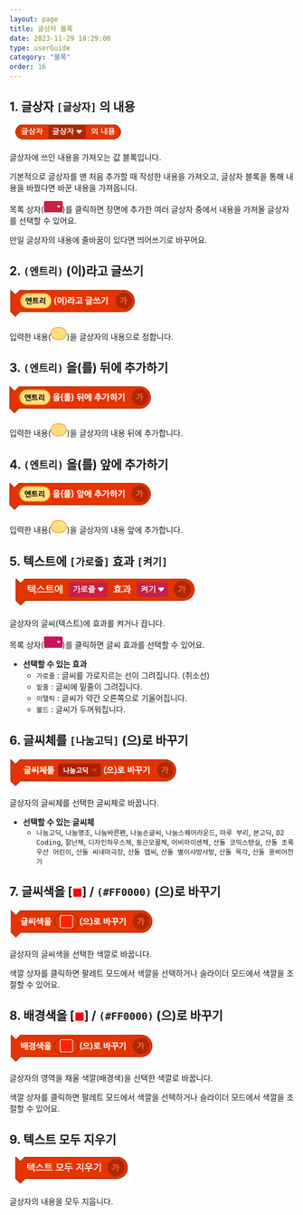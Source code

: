 ```yaml
---
layout: page
title: 글상자 블록
date: 2023-11-29 18:29:00
type: userGuide
category: "블록"
order: 16
---
```


## 1. 글상자 `[글상자]` 의 내용

![block-text](images/block-text-01.png)

글상자에 쓰인 내용을 가져오는 값 블록입니다. 

기본적으로 글상자를 맨 처음 추가할 때 작성한 내용을 가져오고, 글상자 블록을 통해 내용을 바꿨다면 바꾼 내용을 가져옵니다.

목록 상자(<img src="images/icon/dropdown-text.png" style="zoom:50%;" />)를 클릭하면 장면에 추가한 여러 글상자 중에서 내용을 가져올 글상자를 선택할 수 있어요.

만일 글상자의 내용에 줄바꿈이 있다면 띄어쓰기로 바꾸어요.


## 2. `(엔트리)` (이)라고 글쓰기

![block-text](images/block-text-02.png)

입력한 내용(<img src="images/icon/value.png" alt="value" style="zoom:50%;" />)을 글상자의 내용으로 정합니다.


## 3. `(엔트리)` 을(를) 뒤에 추가하기

![block-text](images/block-text-03.png)

입력한 내용(<img src="images/icon/value.png" alt="value" style="zoom:50%;" />)을 글상자의 내용 뒤에 추가합니다.


## 4. `(엔트리)` 을(를) 앞에 추가하기

![block-text](images/block-text-04.png)

입력한 내용(<img src="images/icon/value.png" alt="value" style="zoom:50%;" />)을 글상자의 내용 앞에 추가합니다.


## 5. 텍스트에 `[가로줄]` 효과 `[켜기]`

![block-text](images/block-text-05.png)

글상자의 글씨(텍스트)에 효과를 켜거나 끕니다.

목록 상자(<img src="images/icon/dropdown-looks.png" style="zoom:50%;" />)를 클릭하면 글씨 효과를 선택할 수 있어요.

+ **선택할 수 있는 효과**
  + `가로줄` : 글씨를 가로지르는 선이 그려집니다. (취소선)
  + `밑줄` : 글씨에 밑줄이 그려집니다.
  + `이탤릭` : 글씨가 약간 오른쪽으로 기울어집니다.
  + `볼드` : 글씨가 두꺼워집니다.


## 6. 글씨체를 `[나눔고딕]` (으)로 바꾸기

![block-text](images/block-text-06.png)

글상자의 글씨체를 선택한 글씨체로 바꿉니다.

+ **선택할 수 있는 글씨체**
  + `나눔고딕`, `나눔명조`, `나눔바른펜`, `나눔손글씨`, `나눔스퀘어라운드`, `마루 부리`, `본고딕`, `D2 Coding`, `잘난체`, `디자인하우스체`, `둥근모꼴체`, `어비마이센체`, `산돌 코믹스탠실`, `산돌 초록우산 어린이`, `산돌 씨네마극장`, `산돌 맵씨`, `산돌 별이샤방샤방`, `산돌 목각`, `산돌 용비어천가`


## 7. 글씨색을 [<span style="color:red">◼︎</span>] / `(#FF0000)` (으)로 바꾸기

![block-text](images/block-text-07.png)

글상자의 글씨색을 선택한 색깔로 바꿉니다.

색깔 상자를 클릭하면 팔레트 모드에서 색깔을 선택하거나 슬라이더 모드에서 색깔을 조절할 수 있어요.


## 8. 배경색을 [<span style="color:red">◼︎</span>] / `(#FF0000)` (으)로 바꾸기

![block-text](images/block-text-08.png)

글상자의 영역을 채울 색깔(배경색)을 선택한 색깔로 바꿉니다.

색깔 상자를 클릭하면 팔레트 모드에서 색깔을 선택하거나 슬라이더 모드에서 색깔을 조절할 수 있어요.


## 9. 텍스트 모두 지우기

![block-text](images/block-text-09.png)

글상자의 내용을 모두 지웁니다.